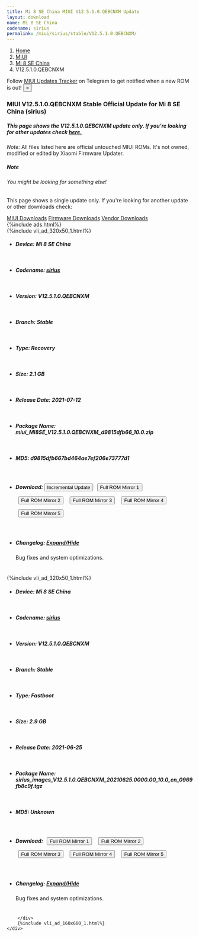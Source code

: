 ```yaml
---
title: Mi 8 SE China MIUI V12.5.1.0.QEBCNXM Update
layout: download
name: Mi 8 SE China
codename: sirius
permalink: /miui/sirius/stable/V12.5.1.0.QEBCNXM/
---
```

<nav aria-label="breadcrumb">
    <ol class="breadcrumb">
        <li class="breadcrumb-item"><a href="/">Home</a></li>
        <li class="breadcrumb-item"><a href="/miui/">MIUI</a></li>
        <li class="breadcrumb-item"><a href="/miui/sirius/">Mi 8 SE China</a></li>
        <li class="breadcrumb-item active" aria-current="page">V12.5.1.0.QEBCNXM</li>
    </ol>
</nav>
<div class="alert alert-primary alert-dismissible fade show" role="alert">
    Follow <a href="https://t.me/MIUIUpdatesTracker" class="alert-link">MIUI Updates Tracker</a> on Telegram to get
    notified when a new ROM is out!
    <button type="button" class="close" data-dismiss="alert" aria-label="Close">
        <span aria-hidden="true">&times;</span>
    </button>
</div>
<div class="col-12 mx-auto">
    <h3 class="title bg-light p-2 rounded">MIUI V12.5.1.0.QEBCNXM Stable Official Update for Mi 8 SE China (sirius)</h3>
    <h5>This page shows the V12.5.1.0.QEBCNXM update only. If you're looking for other updates check
        <a href="/miui/sirius/">here.</a></h5>
    <p><i>Note: </i>All files listed here are official untouched MIUI ROMs.
        It's not owned, modified or edited by Xiaomi Firmware Updater.</p>
    <div class="card">
        <div class="card-body">
            <h5 class="card-title">Note</h5>
            <h6 class="card-subtitle mb-2 text-muted">You might be looking for something else!</h6>
            <p class="card-text">This page shows a single update only.
                If you're looking for another update or other downloads check:</p>
            <a href="/miui/" class="card-link">MIUI Downloads</a>
            <a href="/firmware/" class="card-link">Firmware Downloads</a>
            <a href="/vendor/" class="card-link">Vendor Downloads</a>
        </div>
    </div>
    {%include ads.html%}
    <div class="row justify-content-center">
        <div class="col-10" id="downloads">
                    <div class="card card-body">
            {%include vli_ad_320x50_1.html%}
            <ul class="list-unstyled">
                <li style="padding-bottom: 10px;">
                    <h5><b>Device: </b>Mi 8 SE China</h5>
                </li>
                <li style="padding-bottom: 10px;">
                    <h5><b>Codename: </b> <a href="/miui/sirius/" target="_blank">sirius</a> </h5>
                </li>
                <li style="padding-bottom: 10px;">
                    <h5><b>Version: </b>V12.5.1.0.QEBCNXM</h5>
                </li>
                <li style="padding-bottom: 10px;">
                    <h5><b>Branch: </b>Stable</h5>
                </li>
                <li style="padding-bottom: 10px;">
                    <h5><b>Type: </b>Recovery</h5>
                </li>
                <li style="padding-bottom: 10px;">
                    <h5><b>Size: </b>2.1 GB</h5>
                </li>
                <li style="padding-bottom: 10px;">
                    <h5><b>Release Date: </b>2021-07-12</h5>
                </li>
                <li style="padding-bottom: 10px;">
                    <h5><b>Package Name: </b><span id="filename" class="text-dark">miui_MI8SE_V12.5.1.0.QEBCNXM_d9815dfb66_10.0.zip</span></h5>
                </li>
                <li style="padding-bottom: 10px;">
                    <h5><b>MD5: </b><span id="md5" class="text-muted">d9815dfb667bd464ae7ef206e73777d1</span></h5>
                </li>
                <li style="padding-bottom: 10px;">
                    <h5><b>Download: </b><button type="button" id="incremental_download" class="btn btn-warning" onclick="window.open('https://bigota.d.miui.com/V12.5.1.0.QEBCNXM/miui-blockota-sirius-V12.0.2.0.QEBCNXM-V12.5.1.0.QEBCNXM-cf1008796b-10.0.zip', '_blank');"><i class="fa fa-download"></i> Incremental Update</button> <button type="button" id="download" class="btn btn-primary" style="margin: 7px;" onclick="window.open('https://cdn-ota.azureedge.net/V12.5.1.0.QEBCNXM/miui_MI8SE_V12.5.1.0.QEBCNXM_d9815dfb66_10.0.zip', '_blank');"><i class="fa fa-download"></i> Full ROM Mirror 1</button> <button type="button" id="download" class="btn btn-primary" style="margin: 7px;" onclick="window.open('https://bn.d.miui.com/V12.5.1.0.QEBCNXM/miui_MI8SE_V12.5.1.0.QEBCNXM_d9815dfb66_10.0.zip', '_blank');"><i class="fa fa-download"></i> Full ROM Mirror 2</button> <button type="button" id="download" class="btn btn-primary" style="margin: 7px;" onclick="window.open('https://ks3orig.bigota.d.miui.com/V12.5.1.0.QEBCNXM/miui_MI8SE_V12.5.1.0.QEBCNXM_d9815dfb66_10.0.zip', '_blank');"><i class="fa fa-download"></i> Full ROM Mirror 3</button> <button type="button" id="download" class="btn btn-primary" style="margin: 7px;" onclick="window.open('https://airtel.bigota.d.miui.com/V12.5.1.0.QEBCNXM/miui_MI8SE_V12.5.1.0.QEBCNXM_d9815dfb66_10.0.zip', '_blank');"><i class="fa fa-download"></i> Full ROM Mirror 4</button> <button type="button" id="download" class="btn btn-primary" style="margin: 7px;" onclick="window.open('https://hugeota.d.miui.com/V12.5.1.0.QEBCNXM/miui_MI8SE_V12.5.1.0.QEBCNXM_d9815dfb66_10.0.zip', '_blank');"><i class="fa fa-download"></i> Full ROM Mirror 5</button></h5>
                </li>
                <li style="padding-bottom: 10px;">
                    <h5><b>Changelog: </b><a href="#sirius_1_changelog" data-toggle="collapse" role="button"
                            aria-expanded="false" aria-controls="sirius_1_changelog"> <i class="fa fa-arrow-down"
                                aria-hidden="true"></i> Expand/Hide</a></h5>
                    <div class="collapse" id="sirius_1_changelog">
                        <p id="changelog_text">Bug fixes and system optimizations.</p>
                    </div>
                </li>
            </ul>
        </div>
        <div class="card card-body">
            {%include vli_ad_320x50_1.html%}
            <ul class="list-unstyled">
                <li style="padding-bottom: 10px;">
                    <h5><b>Device: </b>Mi 8 SE China</h5>
                </li>
                <li style="padding-bottom: 10px;">
                    <h5><b>Codename: </b> <a href="/miui/sirius/" target="_blank">sirius</a> </h5>
                </li>
                <li style="padding-bottom: 10px;">
                    <h5><b>Version: </b>V12.5.1.0.QEBCNXM</h5>
                </li>
                <li style="padding-bottom: 10px;">
                    <h5><b>Branch: </b>Stable</h5>
                </li>
                <li style="padding-bottom: 10px;">
                    <h5><b>Type: </b>Fastboot</h5>
                </li>
                <li style="padding-bottom: 10px;">
                    <h5><b>Size: </b>2.9 GB</h5>
                </li>
                <li style="padding-bottom: 10px;">
                    <h5><b>Release Date: </b>2021-06-25</h5>
                </li>
                <li style="padding-bottom: 10px;">
                    <h5><b>Package Name: </b><span id="filename" class="text-dark">sirius_images_V12.5.1.0.QEBCNXM_20210625.0000.00_10.0_cn_0969fb8c9f.tgz</span></h5>
                </li>
                <li style="padding-bottom: 10px;">
                    <h5><b>MD5: </b><span id="md5" class="text-muted">Unknown</span></h5>
                </li>
                <li style="padding-bottom: 10px;">
                    <h5><b>Download: </b> <button type="button" id="download" class="btn btn-primary" style="margin: 7px;" onclick="window.open('https://cdn-ota.azureedge.net/V12.5.1.0.QEBCNXM/sirius_images_V12.5.1.0.QEBCNXM_20210625.0000.00_10.0_cn_0969fb8c9f.tgz', '_blank');"><i class="fa fa-download"></i> Full ROM Mirror 1</button> <button type="button" id="download" class="btn btn-primary" style="margin: 7px;" onclick="window.open('https://bn.d.miui.com/V12.5.1.0.QEBCNXM/sirius_images_V12.5.1.0.QEBCNXM_20210625.0000.00_10.0_cn_0969fb8c9f.tgz', '_blank');"><i class="fa fa-download"></i> Full ROM Mirror 2</button> <button type="button" id="download" class="btn btn-primary" style="margin: 7px;" onclick="window.open('https://ks3orig.bigota.d.miui.com/V12.5.1.0.QEBCNXM/sirius_images_V12.5.1.0.QEBCNXM_20210625.0000.00_10.0_cn_0969fb8c9f.tgz', '_blank');"><i class="fa fa-download"></i> Full ROM Mirror 3</button> <button type="button" id="download" class="btn btn-primary" style="margin: 7px;" onclick="window.open('https://airtel.bigota.d.miui.com/V12.5.1.0.QEBCNXM/sirius_images_V12.5.1.0.QEBCNXM_20210625.0000.00_10.0_cn_0969fb8c9f.tgz', '_blank');"><i class="fa fa-download"></i> Full ROM Mirror 4</button> <button type="button" id="download" class="btn btn-primary" style="margin: 7px;" onclick="window.open('https://hugeota.d.miui.com/V12.5.1.0.QEBCNXM/sirius_images_V12.5.1.0.QEBCNXM_20210625.0000.00_10.0_cn_0969fb8c9f.tgz', '_blank');"><i class="fa fa-download"></i> Full ROM Mirror 5</button></h5>
                </li>
                <li style="padding-bottom: 10px;">
                    <h5><b>Changelog: </b><a href="#sirius_2_changelog" data-toggle="collapse" role="button"
                            aria-expanded="false" aria-controls="sirius_2_changelog"> <i class="fa fa-arrow-down"
                                aria-hidden="true"></i> Expand/Hide</a></h5>
                    <div class="collapse" id="sirius_2_changelog">
                        <p id="changelog_text">Bug fixes and system optimizations.</p>
                    </div>
                </li>
            </ul>
        </div>

        </div>
        {%include vli_ad_160x600_1.html%}
    </div>
</div>

